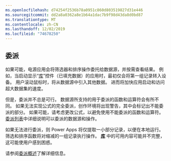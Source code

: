 ```yaml
---
ms.openlocfilehash: d74254f2536b78a0951c860d803519827d31e446
ms.sourcegitcommit: dd2a8a0362a8e1b64a1dac7b9f98d43da8d0bd87
ms.translationtype: MT
ms.contentlocale: zh-CN
ms.lasthandoff: 12/02/2019
ms.locfileid: "74678250"
---
```

## <a name="delegation"></a>委派
如果可能，电源应用会将筛选器和排序操作委托给数据源，并按需查看结果。 例如，当启动显示“[库](../maker/canvas-apps/controls/control-gallery.md)”控件（已填充数据）的应用时，最初仅会将第一组记录转入设备。 用户滚动鼠标时，将从数据源中引入其他数据。 进而将加快应用启动和访问超大数据集的速度。

但是，委派并不总是可行。 数据源所支持的用于委派的函数和运算符会有所不同。 如果无法实现公式的完全委派，创作环境将出现警告，其中会标记出不能委派的部分。 如果可能，请考虑更改公式，以避免使用不能委派的函数和运算符。  [委派列表](../maker/canvas-apps/delegation-list.md)中详细说明可以委派的数据源和操作。

如果无法进行委派，则 Power Apps 将仅提取一小部分记录，以便在本地运行。 筛选和排序函数将对缩减的一组记录执行操作。 **[库](../maker/canvas-apps/controls/control-gallery.md)** 中的可用内容可能并不完整，这可能使用户感到困惑。 

请参阅[委派概述](../maker/canvas-apps/delegation-overview.md)了解详细信息。

